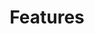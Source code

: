 ---
title: "Features"

categories: ['']

tags: ['Features']

arwords: 'ملامح'

arexps: []

enwords: ['Features']

enexps: []

arlexicons: 'ل'

enlexicons: 'F'

authors: ['Ruqayya Roshdy']

translators: ['']

citations: 'تطبيقات الذكاء الاصطناعي في خدمة اللغة العربية'

sources: 'مركز الملك عبدالله بن عبدالعزيز الدولي لخدمة اللغة العربية'

word: "true"

slug: ""
---